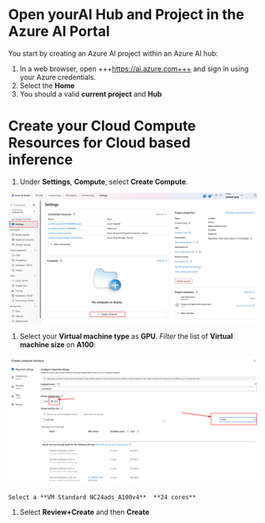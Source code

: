 # Open yourAI Hub and Project in the Azure AI Portal

You start by creating an Azure AI project within an Azure AI hub:

1. In a web browser, open +++https://ai.azure.com+++ and sign in using your Azure credentials.
1. Select the **Home** 
1. You should a valid **current project** and **Hub**

# Create your Cloud Compute Resources for Cloud based inference

1. Under **Settings**, **Compute**, select **Create Compute**.

  ![Create Azure AI Compute](./images/compute-create.png)

1. Select your **Virtual machine type** as **GPU**. *Filter* the list of **Virtual machine size** on **A100**: 
    
  ![Compte Size](./images/compute-size.png)
    
    Select a **VM Standard NC24ads_A100v4**  **24 cores**

1. Select **Review+Create** and then **Create**
